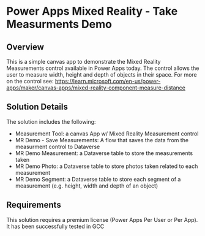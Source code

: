 # Power Apps Mixed Reality - Take Measurments Demo

## Overview
This is a simple canvas app to demonstrate the Mixed Reality Measurements control available in Power Apps today.  The control allows the user to measure width, height and depth of objects in their space.  For more on the control see: https://learn.microsoft.com/en-us/power-apps/maker/canvas-apps/mixed-reality-component-measure-distance

## Solution Details
The solution includes the following:
- Measurement Tool: a canvas App w/ Mixed Reality Measurement control
- MR Demo - Save Measurements: A flow that saves the data from the measurment control to Dataverse
- MR Demo Measurement: a Dataverse table to store the measurements taken
- MR Demo Photo: a Dataverse table to store photos taken related to each measurement
- MR Demo Segment: a Dataverse table to store each segment of a measurement (e.g. height, width and depth of an object)

## Requirements
This solution requires a premium license (Power Apps Per User or Per App).  It has been successfully tested in GCC



